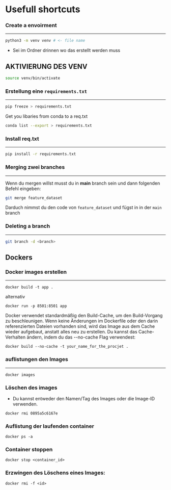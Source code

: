# Usefull shortcuts

### Create a envoirment
---

```bash
python3 -m venv venv # <- file name
```
- Sei im Ordner drinnen wo das erstellt werden muss

**AKTIVIERUNG DES VENV**
---
```bash
source venv/bin/activate
```


### Erstellung eine `requirements.txt`
---
```bash
pip freeze > requirements.txt
```


Get you libaries from conda to a req.txt
```bash
conda list --export > requirements.txt
```

### Install req.txt 
---
```bash
pip install -r requirements.txt
```

### Merging zwei branches
---
Wenn du mergen willst musst du in **main** branch sein und dann folgenden Befehl eingeben:

```bash
git merge feature_dataset
```
Darduch nimmst du den code von `feature_dataset` und fügst in in der `main` branch

### Deleting a branch 
---

```bash
git branch -d <branch>
```

## Dockers

### Docker images erstellen
---
```
docker build -t app .
```
alternativ 

```
docker run -p 8501:8501 app
```

Docker verwendet standardmäßig den Build-Cache, um den Build-Vorgang zu beschleunigen. Wenn keine Änderungen im Dockerfile oder den darin referenzierten Dateien vorhanden sind, wird das Image aus dem Cache wieder aufgebaut, anstatt alles neu zu erstellen. Du kannst das Cache-Verhalten ändern, indem du das --no-cache Flag verwendest:
```
docker build --no-cache -t your_name_for_the_procjet .
````

### auflistungen den Images
---
```
docker images
```

### Löschen des images
- Du kannst entweder den Namen/Tag des Images oder die Image-ID verwenden.
```
docker rmi 0895a5c6167e
```

### Auflistung der laufenden container
```
docker ps -a
```

### Container stoppen 

```
docker stop <container_id>
```

### Erzwingen des Löschens eines Images:
````
docker rmi -f <id>
